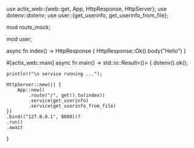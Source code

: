 use actix_web::{web::get, App, HttpResponse, HttpServer};
use dotenv::dotenv;
use user::{get_userinfo, get_userinfo_from_file};

mod route_mock;

mod user;


async fn index() -> HttpResponse {
    HttpResponse::Ok().body("Hello")
}

#[actix_web::main]
async fn main() -> std::io::Result<()> {
    dotenv().ok();

    println!("\n service running ...");

    HttpServer::new(|| {
        App::new()
            .route("/", get().to(index))
            .service(get_userinfo)
            .service(get_userinfo_from_file)
    })
    .bind(("127.0.0.1", 8080))?
    .run()
    .await
}
